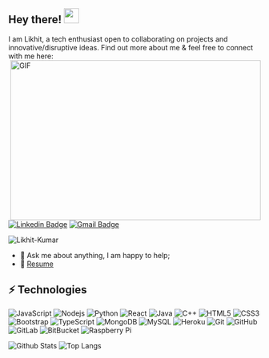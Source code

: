 ## Hey there! <img src="https://raw.githubusercontent.com/aemmadi/aemmadi/master/wave.gif" width="30px">

I am Likhit, a tech enthusiast open to collaborating on projects and innovative/disruptive ideas. Find out more about me & feel free to connect with me here: 
<img align="right" alt="GIF" src="https://nostalgic-swanson-a007fd.netlify.app/img/programmer.gif" width="500" height="320" />

[![Linkedin Badge](https://img.shields.io/badge/-likhitkumar-blue?style=flat-square&logo=Linkedin&logoColor=white&link=https://www.linkedin.com/in/likhit-kumar/)](https://www.linkedin.com/in/likhit-kumar/)
[![Gmail Badge](https://img.shields.io/badge/-likhitkumarvp@gmail.com-c14438?style=flat-square&logo=Gmail&logoColor=white&link=mailto:likhitkumarvp@gmail.com)](mailto:likhitkumarvp@gmail.com)
<p align=left> <img src=https://komarev.com/ghpvc/?username=Likhit-Kumar alt=Likhit-Kumar /> </p>


- 💬 Ask me about anything, I am happy to help;
- 📝 [Resume](https://www.linkedin.com/in/likhit-kumar/)

## ⚡ Technologies

![JavaScript](https://img.shields.io/badge/-JavaScript-black?style=flat-square&logo=javascript)
![Nodejs](https://img.shields.io/badge/-Nodejs-black?style=flat-square&logo=Node.js)
![Python](https://img.shields.io/badge/-Python-black?style=flat-square&logo=Python)
![React](https://img.shields.io/badge/-React-black?style=flat-square&logo=react)
![Java](https://img.shields.io/badge/-java-E34A86?style=flat-square&logo=java)
![C++](https://img.shields.io/badge/-C++-00599C?style=flat-square&logo=c)
![HTML5](https://img.shields.io/badge/-HTML5-E34F26?style=flat-square&logo=html5&logoColor=white)
![CSS3](https://img.shields.io/badge/-CSS3-1572B6?style=flat-square&logo=css3)
![Bootstrap](https://img.shields.io/badge/-Bootstrap-563D7C?style=flat-square&logo=bootstrap)
![TypeScript](https://img.shields.io/badge/-TypeScript-007ACC?style=flat-square&logo=typescript)
![MongoDB](https://img.shields.io/badge/-MongoDB-black?style=flat-square&logo=mongodb)
![MySQL](https://img.shields.io/badge/-MySQL-black?style=flat-square&logo=mysql)
![Heroku](https://img.shields.io/badge/-Heroku-430098?style=flat-square&logo=heroku)
![Git](https://img.shields.io/badge/-Git-black?style=flat-square&logo=git)
![GitHub](https://img.shields.io/badge/-GitHub-181717?style=flat-square&logo=github)
![GitLab](https://img.shields.io/badge/-GitLab-FCA121?style=flat-square&logo=gitlab)
![BitBucket](https://img.shields.io/badge/-BitBucket-darkblue?style=flat-square&logo=bitbucket)
![Raspberry Pi](https://img.shields.io/badge/-Raspberry%20Pi-C51A4A?style=flat-square&logo=Raspberry-Pi)

![Github Stats](https://github-readme-stats.vercel.app/api?username=Likhit-Kumar&count_private=true&show_icons=true&include_all_commits=true)
![Top Langs](https://github-readme-stats.vercel.app/api/top-langs/?username=Likhit-Kumar&hide=TeX&layout=compact)




